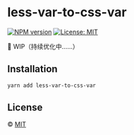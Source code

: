 # less-var-to-css-var

<!--
[![Build Status][build-img]][build-url]
-->
[![NPM version][npm-img]][npm-url]
[![License: MIT][mit-img]][mit-url]

🚧 WIP（持续优化中……）
 


## Installation

```sh
yarn add less-var-to-css-var
```


[//]: # (## Usage)

[//]: # (```js)
[//]: # (```)


## License

© [MIT][mit-url]

<!-- badges -->

[mit-img]: https://img.shields.io/badge/License-MIT-blue.svg

[mit-url]: ./LICENSE

[npm-img]: https://img.shields.io/npm/v/less-var-to-css-var.svg

[npm-url]: https://www.npmjs.com/package/less-var-to-css-var

[build-img]: https://github.com/SolidZORO/less-var-to-css-var/workflows/badge.svg

[build-url]: https://github.com/SolidZORO/less-var-to-css-var/actions
